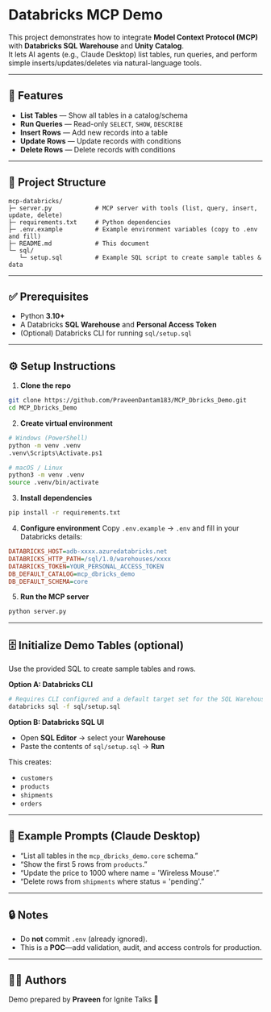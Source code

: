 # Databricks MCP Demo

This project demonstrates how to integrate **Model Context Protocol (MCP)** with **Databricks SQL Warehouse** and **Unity Catalog**.  
It lets AI agents (e.g., Claude Desktop) list tables, run queries, and perform simple inserts/updates/deletes via natural-language tools.

---

## 🚀 Features

- **List Tables** — Show all tables in a catalog/schema  
- **Run Queries** — Read-only `SELECT`, `SHOW`, `DESCRIBE`  
- **Insert Rows** — Add new records into a table  
- **Update Rows** — Update records with conditions  
- **Delete Rows** — Delete records with conditions

---

## 📂 Project Structure

```
mcp-databricks/
├─ server.py            # MCP server with tools (list, query, insert, update, delete)
├─ requirements.txt     # Python dependencies
├─ .env.example         # Example environment variables (copy to .env and fill)
├─ README.md            # This document
└─ sql/
   └─ setup.sql         # Example SQL script to create sample tables & data
```

---

## ✅ Prerequisites

- Python **3.10+**
- A Databricks **SQL Warehouse** and **Personal Access Token**
- (Optional) Databricks CLI for running `sql/setup.sql`

---

## ⚙️ Setup Instructions

1) **Clone the repo**
```bash
git clone https://github.com/PraveenDantam183/MCP_Dbricks_Demo.git
cd MCP_Dbricks_Demo
```

2) **Create virtual environment**
```bash
# Windows (PowerShell)
python -m venv .venv
.venv\Scripts\Activate.ps1

# macOS / Linux
python3 -m venv .venv
source .venv/bin/activate
```

3) **Install dependencies**
```bash
pip install -r requirements.txt
```

4) **Configure environment**
Copy `.env.example` → `.env` and fill in your Databricks details:
```ini
DATABRICKS_HOST=adb-xxxx.azuredatabricks.net
DATABRICKS_HTTP_PATH=/sql/1.0/warehouses/xxxx
DATABRICKS_TOKEN=YOUR_PERSONAL_ACCESS_TOKEN
DB_DEFAULT_CATALOG=mcp_dbricks_demo
DB_DEFAULT_SCHEMA=core
```

5) **Run the MCP server**
```bash
python server.py
```

---

## 🗄️ Initialize Demo Tables (optional)

Use the provided SQL to create sample tables and rows.

**Option A: Databricks CLI**
```bash
# Requires CLI configured and a default target set for the SQL Warehouse
databricks sql -f sql/setup.sql
```

**Option B: Databricks SQL UI**
- Open **SQL Editor** → select your **Warehouse**  
- Paste the contents of `sql/setup.sql` → **Run**

This creates:
- `customers`
- `products`
- `shipments`
- `orders`

---

## 💬 Example Prompts (Claude Desktop)

- “List all tables in the `mcp_dbricks_demo.core` schema.”  
- “Show the first 5 rows from `products`.”  
- “Update the price to 1000 where name = 'Wireless Mouse'.”  
- “Delete rows from `shipments` where status = 'pending'.”  

---

## 🔒 Notes

- Do **not** commit `.env` (already ignored).  
- This is a **POC**—add validation, audit, and access controls for production.

---

## 👨‍💻 Authors

Demo prepared by **Praveen** for Ignite Talks 🚀
